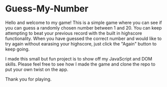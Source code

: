 # Guess-My-Number

Hello and welcome to my game! This is a simple game where you can see if you can guess a randomly chosen number between 1 and 20. You can keep attempting to beat your previous record with the built in highscore functionality. When you have guessed the correct number and would like to try again without earasing your highscore, just click the "Again" button to keep going.

I made this small but fun project is to show off my JavaScript and DOM skills. Please feel free to see how I made the game and clone the repo to put your own twist on the app.

Thank you for playing.
